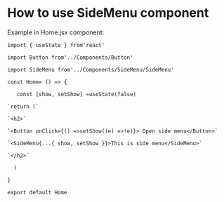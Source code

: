 # How to use SideMenu component

Example in Home.jsx component:

`import { useState } from'react'`

`import Button from'../Components/Button'`

`import SideMenu from'../Components/SideMenu/SideMenu'`

`const Home= () => {`

 `   const [show, setShow] =useState(false)`

    `return (`

    `<h2>`

    `<Button onClick={() =>setShow((e) =>!e)}> Open side menu</Button>`

    `<SideMenu{...{ show, setShow }}>This is side menu</SideMenu>`

    `</h2>`

  `  )`

`}`

`export default Home`
